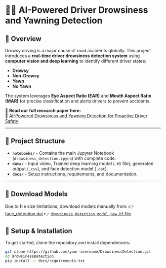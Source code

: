 # 🚗💤 AI-Powered Driver Drowsiness and Yawning Detection

## 📌 Overview
Drowsy driving is a major cause of road accidents globally. This project introduces a **real-time driver drowsiness detection system** using **computer vision and deep learning** to identify different driver states:
- **Drowsy**
- **Non-Drowsy**
- **Yawn**
- **No Yawn**

The system leverages **Eye Aspect Ratio (EAR)** and **Mouth Aspect Ratio (MAR)** for precise classification and alerts drivers to prevent accidents. 

📄 **Read our full research paper here:**  
🔗 [AI-Powered Drowsiness and Yawning Detection for Proactive Driver Safety](https://www.researchgate.net/publication/387274245_AI-Powered_Drowsiness_and_Yawning_Detection_for_Proactive_Driver_Safety)

---

## 📂 Project Structure
- **`notebooks/`** - Contains the main Jupyter Notebook (`drowsiness_detection.ipynb`) with complete code.
- **`data/`** - Input video, Trained deep learning model (`.h5` file), generated output (`.csv`), and face detection model (`.dat`).
- **`docs/`** - Setup instructions, requirements, and documentation.

---
## 🔗 Download Models
Due to file size limitations, download models manually from:
👉 [face_detection.dat](https://drive.google.com/file/d/1-4MOU44SB_KR_6p8sMrJ_YBw6Q7_7bG-/view?usp=sharing)
👉 [`drowsiness_detection_model_new.h5` file](https://drive.google.com/file/d/1KNuDh0oBYKIdmXhsl760UC79dnIdW4ej/view?usp=drive_link)

## 🔧 Setup & Installation
To get started, clone the repository and install dependencies:

```bash
git clone https://github.com/your-username/DrowsinessDetection.git
cd DrowsinessDetection
pip install -r docs/requirements.txt
